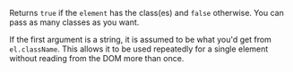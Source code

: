 Returns `true` if the `element` has the class(es) and `false` otherwise. You can pass as many classes as you want. 

If the first argument is a string, it is assumed to be what you'd get from `el.className`. This allows it to be used repeatedly for a single element without reading from the DOM more than once.
